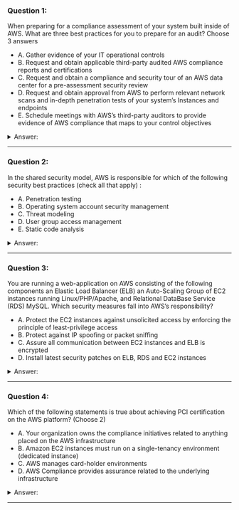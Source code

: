 ### Question 1:

When preparing for a compliance assessment of your system built inside of AWS. What are three best practices for you to prepare for an audit? Choose 3 answers

- A. Gather evidence of your IT operational controls
- B. Request and obtain applicable third-party audited AWS compliance reports and certifications
- C. Request and obtain a compliance and security tour of an AWS data center for a pre-assessment security review 
- D. Request and obtain approval from AWS to perform relevant network scans and in-depth penetration tests of your system’s Instances and endpoints
- E. Schedule meetings with AWS’s third-party auditors to provide evidence of AWS compliance that maps to your control objectives 

<details><summary>Answer:</summary><p>
[A, B, D]

Categories:
[SES]

Explanation:

Question 1@http://jayendrapatil.com/aws-risk-and-compliance-whitepaper/

A: Customer still needs to gather all the IT operation controls inline with their environment

B: Customers can request the reports and certifications produced by our third-party auditors or can request more information about AWS Compliance

C: AWS does not allow data center tour

D: AWS requires prior approval to be taken to perform penetration tests

E: Customers can request the reports and certifications produced by our third-party auditors or can request more information about AWS Compliance

</p></details><hr>

### Question 2:

In the shared security model, AWS is responsible for which of the following security best practices (check all that apply) :

- A. Penetration testing
- B. Operating system account security management
- C. Threat modeling
- D. User group access management
- E. Static code analysis

<details><summary>Answer:</summary><p>
[A, C, E]

Categories:
[]

Explanation:

Question 2@http://jayendrapatil.com/aws-risk-and-compliance-whitepaper/

</p></details><hr>

### Question 3:

You are running a web-application on AWS consisting of the following components an Elastic Load Balancer (ELB) an Auto-Scaling Group of EC2 instances running Linux/PHP/Apache, and Relational DataBase Service (RDS) MySQL. Which security measures fall into AWS’s responsibility?

- A. Protect the EC2 instances against unsolicited access by enforcing the principle of least-privilege access 
- B. Protect against IP spoofing or packet sniffing
- C. Assure all communication between EC2 instances and ELB is encrypted 
- D. Install latest security patches on ELB, RDS and EC2 instances 

<details><summary>Answer:</summary><p>
[B]

Categories:
[RDS, EC2, ELB]

Explanation:

Question 3@http://jayendrapatil.com/aws-risk-and-compliance-whitepaper/

A: Customer owned

C: Customer owned

D: Customer owned

</p></details><hr>

### Question 4:

Which of the following statements is true about achieving PCI certification on the AWS platform? (Choose 2)

- A. Your organization owns the compliance initiatives related to anything placed on the AWS infrastructure
- B. Amazon EC2 instances must run on a single-tenancy environment (dedicated instance)
- C. AWS manages card-holder environments
- D. AWS Compliance provides assurance related to the underlying infrastructure

<details><summary>Answer:</summary><p>
[A, D]

Categories:
[EC2]

Explanation:

Question 4@http://jayendrapatil.com/aws-risk-and-compliance-whitepaper/

</p></details><hr>

